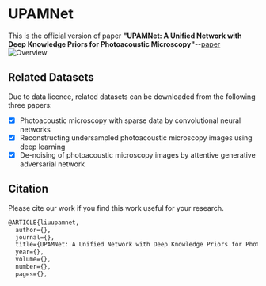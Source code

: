 # UPAMNet
This is the official version of paper **"UPAMNet: A Unified Network with Deep Knowledge Priors for Photoacoustic Microscopy"**--[paper]('')
![Overview](https://github.com/Lrnyux/UPAMNet/assets/86871168/f6f1ee3f-195a-4409-9c70-4264af2abf53)


## Related Datasets
Due to data licence, related datasets can be downloaded from the following three papers:
- [x] Photoacoustic microscopy with sparse data by convolutional neural networks
- [x] Reconstructing undersampled photoacoustic microscopy images using deep learning
- [x] De-noising of photoacoustic microscopy images by attentive generative adversarial network

## Citation
Please cite our work if you find this work useful for your research.
```latex
@ARTICLE{liuupamnet,
  author={},
  journal={}, 
  title={UPAMNet: A Unified Network with Deep Knowledge Priors for Photoacoustic Microscopy}, 
  year={},
  volume={},
  number={},
  pages={},
  
```
